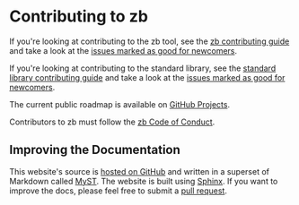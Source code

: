 # Contributing to zb

If you're looking at contributing to the zb tool,
see the [zb contributing guide](https://github.com/256lights/zb/blob/main/CONTRIBUTING.md)
and take a look at the [issues marked as good for newcomers](https://github.com/256lights/zb/issues?q=is%3Aissue%20state%3Aopen%20label%3A%22good%20first%20issue%22).

If you're looking at contributing to the standard library,
see the [standard library contributing guide](https://github.com/256lights/zb-stdlib/blob/main/CONTRIBUTING.md)
and take a look at the [issues marked as good for newcomers](https://github.com/256lights/zb-stdlib/issues?q=is%3Aissue%20state%3Aopen%20label%3A%22good%20first%20issue%22).

The current public roadmap is available on [GitHub Projects](https://github.com/orgs/256lights/projects/2).

Contributors to zb must follow the [zb Code of Conduct](http://github.com/256lights/zb/blob/main/CODE_OF_CONDUCT.md).

## Improving the Documentation

This website's source is [hosted on GitHub](https://github.com/256lights/zb-docs)
and written in a superset of Markdown called [MyST][].
The website is built using [Sphinx][].
If you want to improve the docs, please feel free to submit a [pull request][].

[MyST]: https://myst-parser.readthedocs.io/en/latest/
[Sphinx]: https://www.sphinx-doc.org/
[pull request]: https://docs.github.com/en/pull-requests/collaborating-with-pull-requests/proposing-changes-to-your-work-with-pull-requests/about-pull-requests
